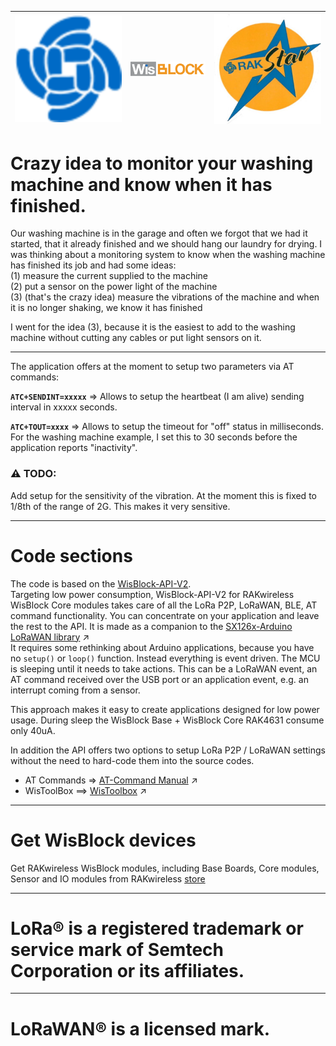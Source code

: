 | <img src="./assets/RAK-Whirls.png" alt="RAKWireless"> | <img src="./assets/WisBlock-logo.png" alt="WisBlock"> | <img src="./assets/rakstar.jpg" alt="RAKstar" > |    
| :-: | :-: | :-: |     

# Crazy idea to monitor your washing machine and know when it has finished.

Our washing machine is in the garage and often we forgot that we had it started, that it already finished and we should hang our laundry for drying.
I was thinking about a monitoring system to know when the washing machine has finished its job and had some ideas:    
(1) measure the current supplied to the machine     
(2) put a sensor on the power light of the machine    
(3) (that's the crazy idea) measure the vibrations of the machine and when it is no longer shaking, we know it has finished    

I went for the idea (3), because it is the easiest to add to the washing machine without cutting any cables or put light sensors on it. 

----

The application offers at the moment to setup two parameters via AT commands:

**`ATC+SENDINT=xxxxx`** => Allows to setup the heartbeat (I am alive) sending interval in xxxxx seconds.

**`ATC+TOUT=xxxx`** => Allows to setup the timeout for "off" status in milliseconds. For the washing machine example, I set this to 30 seconds before the application reports "inactivity".

### ⚠️ TODO:
Add setup for the sensitivity of the vibration. At the moment this is fixed to 1/8th of the range of 2G. This makes it very sensitive.

----

# Code sections

The code is based on the [WisBlock-API-V2](https://github.com/beegee-tokyo/WisBlock-API-V2).     
Targeting low power consumption, WisBlock-API-V2 for RAKwireless WisBlock Core modules takes care of all the LoRa P2P, LoRaWAN, BLE, AT command functionality. You can concentrate on your application and leave the rest to the API. It is made as a companion to the [SX126x-Arduino LoRaWAN library](https://github.com/beegee-tokyo/SX126x-Arduino) :arrow_upper_right:    
It requires some rethinking about Arduino applications, because you have no `setup()` or `loop()` function. Instead everything is event driven. The MCU is sleeping until it needs to take actions. This can be a LoRaWAN event, an AT command received over the USB port or an application event, e.g. an interrupt coming from a sensor. 

This approach makes it easy to create applications designed for low power usage. During sleep the WisBlock Base + WisBlock Core RAK4631 consume only 40uA.

In addition the API offers two options to setup LoRa P2P / LoRaWAN settings without the need to hard-code them into the source codes.    
- AT Commands => [AT-Command Manual](https://docs.rakwireless.com/RUI3/Serial-Operating-Modes/AT-Command-Manual/https://docs.rakwireless.com/RUI3/Serial-Operating-Modes/AT-Command-Manual/) ↗️
- WisToolBox ==> [WisToolbox](https://docs.rakwireless.com/Product-Categories/Software-Tools/WisToolBox) ↗️

----

# Get WisBlock devices

Get RAKwireless WisBlock modules, including Base Boards, Core modules, Sensor and IO modules from RAKwireless [store](https://store.rakwireless.com/collections/wisblock)

----

# LoRa® is a registered trademark or service mark of Semtech Corporation or its affiliates. 

----

# LoRaWAN® is a licensed mark.